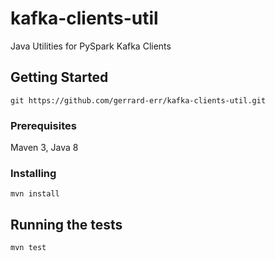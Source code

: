 # kafka-clients-util
Java Utilities for PySpark Kafka Clients

## Getting Started

```
git https://github.com/gerrard-err/kafka-clients-util.git
```

### Prerequisites
Maven 3, Java 8

### Installing

```
mvn install
```

## Running the tests

```
mvn test
```


